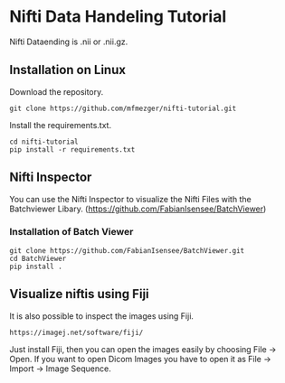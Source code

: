 # Nifti Data Handeling Tutorial

Nifti Dataending is .nii or .nii.gz.

## Installation on Linux

Download the repository.

`git clone https://github.com/mfmezger/nifti-tutorial.git`

Install the requirements.txt.

```
cd nifti-tutorial  
pip install -r requirements.txt
```

## Nifti Inspector
You can use the Nifti Inspector to visualize the Nifti Files with the Batchviewer Libary. (https://github.com/FabianIsensee/BatchViewer)

### Installation of Batch Viewer

```
git clone https://github.com/FabianIsensee/BatchViewer.git
cd BatchViewer
pip install . 
```

## Visualize niftis using Fiji

It is also possible to inspect the images using Fiji. 

`https://imagej.net/software/fiji/`

Just install Fiji, then you can open the images easily by choosing File -> Open. If you want to open Dicom Images you have to open it as File -> Import -> Image Sequence.

